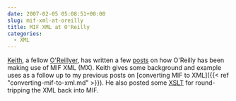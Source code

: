 ```yaml
---
date: 2007-02-05 05:08:51+00:00
slug: mif-xml-at-oreilly
title: MIF XML at O'Reilly
categories:
  - XML
---
```


[Keith](http://kfahlgren.com/blog/), a fellow
[O'Reillyer](http://www.oreilly.com), has written a few
[posts](http://kfahlgren.com/blog/?p=34) on how O'Reilly has been making use of
MIF XML (MX). Keith gives some background and example uses as a follow up to my
previous posts on [converting MIF to
XML]({{< ref "converting-mif-to-xml.md" >}}). He also posted
some [XSLT](http://kfahlgren.com/blog/?p=35) for round-tripping the XML back
into MIF.
